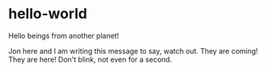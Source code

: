 # hello-world

Hello beings from another planet!

Jon here and I am writing this message to say, watch out. They are coming! They are here! Don't blink, not even for a second.
